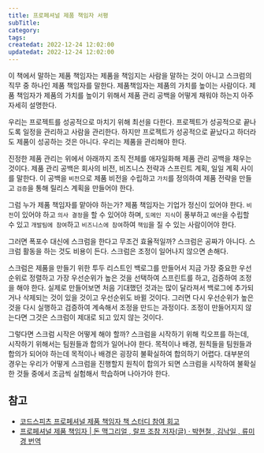 ```yaml
---
title: 프로페셔널 제품 책임자 서평
subTitle:
category:
tags:
createdat: 2022-12-24 12:02:00
updatedat: 2022-12-24 12:02:00
---
```


이 책에서 말하는 제품 책임자는 제품을 책임지는 사람을 말하는 것이 아니고
스크럼의 직무 중 하나인 제품 책임자를 말한다. 제품책임자는 제품의 가치를 높이는
사람이다. 제품 책임자가 제품의 가치를 높이기 위해서 제품 관리 공백을 어떻게 채워야 하는지 아주 자세히 설명한다.  

우리는 프로젝트를 성공적으로 마치기 위해 최선을 다한다. 프로젝트가 성공적으로
끝나도록 일정을 관리하고 사람을 관리한다. 하지만 프로젝트가 성공적으로 끝났다고
하더라도 제품이 성공하는 것은 아니다. 우리는 제품을 관리해야 한다.  

진정한 제품 관리는 위에서 아래까지 조직 전체를 애자일화해 제품 관리 공백을
채우는 것이다. 제품 관리 공백은 회사의 비전, 비즈니스 전략과 스프린트 계획, 일일
계획 사이를 말한다. 이 공백을 `비전`으로 제품 비전을 수립하고 `가치`를 정의하여
제품 전략을 만들고 `검증`을 통해 릴리스 계획을 만들어야 한다.  

그럼 누가 제품 책임자를 맡아야 하는가? 제품 책임자는 기업가 정신이 있어야 한다.
`비전`이 있어야 하고 `의사 결정`을 할 수 있어야 하며, `도메인 지식`이 풍부하고
`예산`을 수립할 수 있고 `개발팀에 참여`하고 `비즈니스에 참여`하여 `책임`을 질 수
있는 사람이어야 한다.  

그러면 폭포수 대신에 스크럼을 한다고 무조건 효율적일까? 스크럼은 공짜가 아니다.
스크럼 활동을 하는 것도 비용이 든다. 스크럼은 조정이 일어나지 않으면 손해다.  

스크럼은 제품을 만들기 위한 투두 리스트인 백로그를 만들어서 지금 가장 중요한
우선순위로 정렬하고 가장 우선순위가 높은 것을 선택하여 스프린트를 하고,
검증하여 조정을 해야 한다. 실제로 만들어보면 처음 기대했던 것과는 많이 달라져서
백로그에 추가되거나 삭제되는 것이 있을 것이고 우선순위도 바뀔 것이다. 그러면
다시 우선순위가 높은 것을 다시 실행하고 검증하여 계속해서 조정을 만드는
과정이다. 조정이 만들어지지 않는다면 그것은 스크럼이 제대로 되고 있지 않는
것이다.  

그렇다면 스크럼 시작은 어떻게 해야 할까? 스크럼을 시작하기 위해 킥오프를 하는데,
시작하기 위해서는 팀원들과 합의가 일어나야 한다. 목적이나 배경, 원칙들을
팀원들과 합의가 되어야 하는데 목적이나 배경은 굉장히 불확실하여 합의하기 어렵다.
대부분의 경우는 우리가 어떻게 스크럼을 진행할지 원칙이 합의가 되면 스크럼을
시작하여 불확실한 것들 중에서 조금씩 실험해서 학습하며 나아가야 한다.

## 참고

* [코드스피츠 프로페셔널 제품 책임자 책 스터디 참여 회고](https://hannut91.github.io/retrospective/professinal-product-owner)
* [프로페셔널 제품 책임자 \| 돈 맥그리얼 , 랄프 조참 저자(글) · 박현철 , 김낙일 , 류미경 번역](https://product.kyobobook.co.kr/detail/S000001805065)
